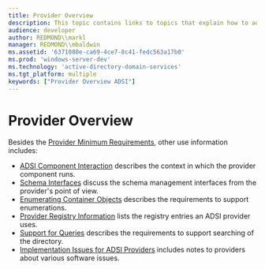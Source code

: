 ```yaml
---
title: Provider Overview
description: This topic contains links to topics that explain how to add ADSI providers.
audience: developer
author: REDMOND\\markl
manager: REDMOND\\mbaldwin
ms.assetid: '6371080e-ca69-4ce7-8c41-fedc563a17b0'
ms.prod: 'windows-server-dev'
ms.technology: 'active-directory-domain-services'
ms.tgt_platform: multiple
keywords: ["Provider Overview ADSI"]
---
```


# Provider Overview

Besides the [Provider Minimum Requirements](provider-minimum-requirements.md), other use information includes:

-   [ADSI Component Interaction](adsi-component-interaction.md) describes the context in which the provider component runs.
-   [Schema Interfaces](schema-interfaces.md) discuss the schema management interfaces from the provider's point of view.
-   [Enumerating Container Objects](enumerating-container-objects.md) describes the requirements to support enumerations.
-   [Provider Registry Information](provider-registry-information.md) lists the registry entries an ADSI provider uses.
-   [Support for Queries](support-for-queries.md) describes the requirements to support searching of the directory.
-   [Implementation Issues for ADSI Providers](implementation-issues-for-adsi-providers.md) includes notes to providers about various software issues.

 

 




